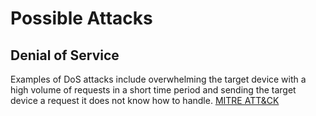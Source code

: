 # Possible Attacks

## Denial of Service

 Examples of DoS attacks include overwhelming the target device with a high volume of requests in a short time period and sending the target device a request it does not know how to handle. [MITRE ATT&CK](https://attack.mitre.org/techniques/T0814/)
